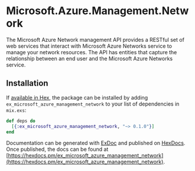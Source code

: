# Microsoft.Azure.Management.Network

The Microsoft Azure Network management API provides a RESTful set of web services that interact with Microsoft Azure Networks service to manage your network resources. The API has entities that capture the relationship between an end user and the Microsoft Azure Networks service.

## Installation

If [available in Hex](https://hex.pm/docs/publish), the package can be installed
by adding `ex_microsoft_azure_management_network` to your list of dependencies in `mix.exs`:

```elixir
def deps do
  [{:ex_microsoft_azure_management_network, "~> 0.1.0"}]
end
```

Documentation can be generated with [ExDoc](https://github.com/elixir-lang/ex_doc)
and published on [HexDocs](https://hexdocs.pm). Once published, the docs can
be found at [https://hexdocs.pm/ex_microsoft_azure_management_network](https://hexdocs.pm/ex_microsoft_azure_management_network).
